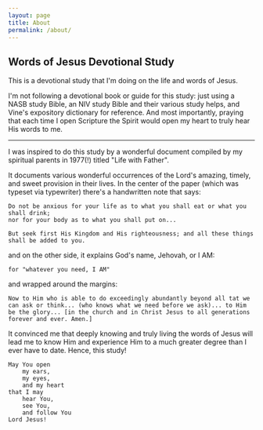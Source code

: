 ```yaml
---
layout: page
title: About
permalink: /about/
---
```


## Words of Jesus Devotional Study

This is a devotional study that I'm doing on the life and words of Jesus.

I'm not following a devotional book or guide for this study: just using a NASB study Bible, an NIV study Bible and their various study helps, and Vine's expository dictionary for reference. And most importantly, praying that each time I open Scripture the Spirit would open my heart to truly hear His words to me.

---

I was inspired to do this study by a wonderful document compiled by my spiritual parents in 1977(!) titled "Life with Father".

It documents various wonderful occurrences of the Lord's amazing, timely, and sweet provision in their lives. In the center of the paper (which was typeset via typewriter) there's a handwritten note that says:

```
Do not be anxious for your life as to what you shall eat or what you shall drink;
nor for your body as to what you shall put on...

But seek first His Kingdom and His righteousness; and all these things shall be added to you.
```

and on the other side, it explains God's name, Jehovah, or I AM:

```
for "whatever you need, I AM"
```

and wrapped around the margins:

```
Now to Him who is able to do exceedingly abundantly beyond all tat we can ask or think... (who knows what we need before we ask)... to Him be the glory... [in the church and in Christ Jesus to all generations forever and ever. Amen.]
```



It convinced me that deeply knowing and truly living the words of Jesus will lead me to know Him and experience Him to a much greater degree than I ever have to date. Hence, this study!



```
May You open
	my ears,
	my eyes,
	and my heart
that I may
	hear You,
	see You,
	and follow You
Lord Jesus!
```



